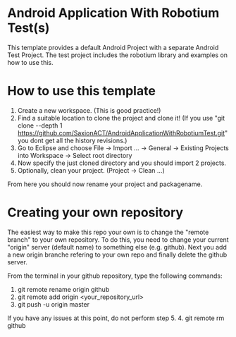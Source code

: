 Android Application With Robotium Test(s)
==================================

This template provides a default Android Project with a separate Android Test Project. The test project includes the robotium library and examples on how to use this.

# How to use this template
1. Create a new workspace. (This is good practice!)
2. Find a suitable location to clone the project and clone it! (If you use "git clone --depth 1 https://github.com/SaxionACT/AndroidApplicationWithRobotiumTest.git" you dont get all the history revisions.)
3. Go to Eclipse and choose File -> Import ... -> General -> Existing Projects into Workspace -> Select root directory
4. Now specify the just cloned directory and you should import 2 projects.
5. Optionally, clean your project. (Project -> Clean ...)

From here you should now rename your project and packagename.

# Creating your own repository
The easiest way to make this repo your own is to change the "remote branch" to your own repository. To do this, you need to change your current "origin" server (default name) to something else (e.g. github). Next you add a new origin branche refering to your own repo and finally delete the github server.

From the terminal in your github repository, type the following commands:
1. git remote rename origin github
2. git remote add origin <your_repository_url>
3. git push -u origin master

  If you have any issues at this point, do not perform step 5.
4. git remote rm github
